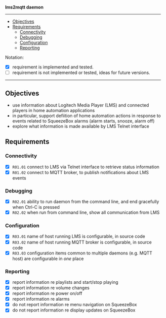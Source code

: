__lms2mqtt daemon__
___

- [Objectives](#objectives)
- [Requirements](#requirements)
  - [Connectivity](#connectivity)
  - [Debugging](#debugging)
  - [Configuration](#configuration)
  - [Reporting](#reporting)

Notation:
- [x] requirement is implemented and tested. 
- [ ] requirement is not implemented or tested, ideas for future versions.

---
## Objectives
* use information about Logitech Media Player (LMS) and connected players in home automation applications
* in particular, support defiition of home automation actions in response to events related to SqueezeBox alarms (alarm starts, snooze, alarm off)
* explore what information is made available by LMS Telnet interface

## Requirements

### Connectivity
- [x] `R01.01` connect to LMS via Telnet interface to retrieve status information
- [x] `R01.02` connect to MQTT broker, to publish notifications about LMS events

### Debugging
- [x] `R02.01` ability to run daemon from the command line, and end gracefully when Ctrl-C is pressed
- [x] `R02.02` when run from command line, show all communication from LMS

### Configuration
- [x] `R03.01` name of host running LMS is configurable, in source code
- [x] `R03.02` name of host running MQTT broker is configurable, in source code
- [x] `R03.03` configuration items common to multiple daemons (e.g. MQTT host) are configurable in *one* place

### Reporting
- [x] report information re playlists and start/stop playing
- [x] report information re volume changes
- [x] report information re power on/off
- [x] report information re alarms
- [x] do not report information re menu navigation on SqueezeBox
- [x] do not report information re display updates on SqueezeBox